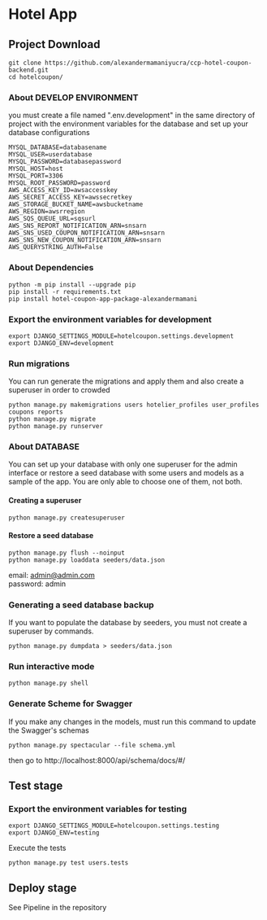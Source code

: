# Hotel App


## Project Download
```
git clone https://github.com/alexandermamaniyucra/ccp-hotel-coupon-backend.git
cd hotelcoupon/
```

### About DEVELOP ENVIRONMENT
you must create a file named ".env.development" in the same directory of project with the environment variables for the database and set up your database configurations

```
MYSQL_DATABASE=databasename
MYSQL_USER=userdatabase
MYSQL_PASSWORD=databasepassword
MYSQL_HOST=host
MYSQL_PORT=3306
MYSQL_ROOT_PASSWORD=password
AWS_ACCESS_KEY_ID=awsaccesskey
AWS_SECRET_ACCESS_KEY=awssecretkey
AWS_STORAGE_BUCKET_NAME=awsbucketname
AWS_REGION=awsrregion
AWS_SQS_QUEUE_URL=sqsurl
AWS_SNS_REPORT_NOTIFICATION_ARN=snsarn
AWS_SNS_USED_COUPON_NOTIFICATION_ARN=snsarn
AWS_SNS_NEW_COUPON_NOTIFICATION_ARN=snsarn
AWS_QUERYSTRING_AUTH=False
```
### About Dependencies
```shell
python -m pip install --upgrade pip
pip install -r requirements.txt
pip install hotel-coupon-app-package-alexandermamani
```

### Export the environment variables for development
```
export DJANGO_SETTINGS_MODULE=hotelcoupon.settings.development
export DJANGO_ENV=development
```


### Run migrations
You can run generate the migrations and apply them and also create a superuser in order to crowded
```
python manage.py makemigrations users hotelier_profiles user_profiles coupons reports
python manage.py migrate
python manage.py runserver
```

### About DATABASE
You can set up your database with only one superuser for the admin interface or restore a seed database with some users and models as a sample of the app.
You are only able to choose one of them, not both.

#### Creating a superuser
```
python manage.py createsuperuser
```

#### Restore a seed database
```
python manage.py flush --noinput
python manage.py loaddata seeders/data.json
```
email: admin@admin.com \
password: admin

### Generating a seed database backup
If you want to populate the database by seeders, you must not create a superuser by commands.  
```
python manage.py dumpdata > seeders/data.json
```

### Run interactive mode
```
python manage.py shell
```
### Generate Scheme for Swagger
If you make any changes in the models, must run this command to update the Swagger's schemas  
```
python manage.py spectacular --file schema.yml 
```
then go to http://localhost:8000/api/schema/docs/#/



## Test stage
### Export the environment variables for testing
```
export DJANGO_SETTINGS_MODULE=hotelcoupon.settings.testing
export DJANGO_ENV=testing
```
Execute the tests
```
python manage.py test users.tests
```

## Deploy stage

See Pipeline in the repository

